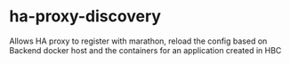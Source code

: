 # ha-proxy-discovery
Allows HA proxy to register with marathon, reload the config based on Backend docker host and the containers for an application created in HBC
